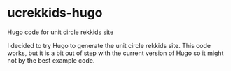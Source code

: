 # ucrekkids-hugo
Hugo code for unit circle rekkids site

I decided to try Hugo to generate the unit circle rekkids site. This code works, but it is a bit out of step with the current version of Hugo so it might not by the best example code.
